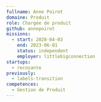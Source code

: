 ```yaml
---
fullname: Anne Poirot
domaine: Produit
role: Chargée de produit
github: annepoirot
missions:
  - start: 2020-04-03
    end: 2023-06-01
    status: independent
    employer: littlebigconnection
startups:
  - recosante
previously:
  - labels-transition
competences:
  - Gestion de Produit
---
```


